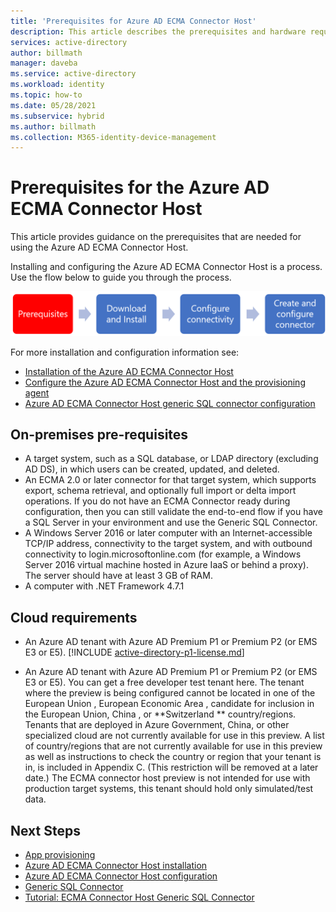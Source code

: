 ```yaml
---
title: 'Prerequisites for Azure AD ECMA Connector Host'
description: This article describes the prerequisites and hardware requirements you need for using the Azure AD ECMA Connector Host.
services: active-directory
author: billmath
manager: daveba
ms.service: active-directory
ms.workload: identity
ms.topic: how-to
ms.date: 05/28/2021
ms.subservice: hybrid
ms.author: billmath
ms.collection: M365-identity-device-management
---
```


# Prerequisites for the Azure AD ECMA Connector Host
This article provides guidance on the prerequisites that are needed for using the Azure AD ECMA Connector Host.  

Installing and configuring the Azure AD ECMA Connector Host is a process. Use the flow below to guide you through the process.

 ![Installation flow](./media/on-prem-ecma-prerequisites/flow-1.png)  

For more installation and configuration information see:
   - [Installation of the Azure AD ECMA Connector Host](on-prem-ecma-install.md)
   - [Configure the Azure AD ECMA Connector Host and the provisioning agent](on-prem-ecma-configure.md)
   - [Azure AD ECMA Connector Host generic SQL connector configuration](on-prem-sql-connector-configure.md)

## On-premises pre-requisites
 - A target system, such as a SQL database, or LDAP directory (excluding AD DS), in which users can be created, updated, and deleted.
 - An ECMA 2.0 or later connector for that target system, which supports export, schema retrieval, and optionally full import or delta import operations. If you do not have an ECMA Connector ready during configuration, then you can still validate the end-to-end flow if you have a SQL Server in your environment and use the Generic SQL Connector.
 - A Windows Server 2016 or later computer with an Internet-accessible TCP/IP address, connectivity to the target system, and with outbound connectivity to login.microsoftonline.com (for example, a Windows Server 2016 virtual machine hosted in Azure IaaS or behind a proxy). The server should have at least 3 GB of RAM.
 - A computer with .NET Framework 4.7.1

## Cloud requirements

 - An Azure AD tenant with Azure AD Premium P1 or Premium P2 (or EMS E3 or E5). 
    [!INCLUDE [active-directory-p1-license.md](../../../includes/active-directory-p1-license.md)]

 - An Azure AD tenant with Azure AD Premium P1 or Premium P2 (or EMS E3 or E5). You can get a free developer test tenant here. The tenant where the preview is being configured cannot be located in one of the European Union , European Economic Area , candidate for inclusion in the European Union, China , or **Switzerland ** country/regions. Tenants that are deployed in Azure Government, China, or other specialized cloud are not currently available for use in this preview. A list of country/regions that are not currently available for use in this preview as well as instructions to check the country or region that your tenant is in, is included in Appendix C. (This restriction will be removed at a later date.) The ECMA connector host preview is not intended for use with production target systems, this tenant should hold only simulated/test data.





## Next Steps

- [App provisioning](user-provisioning.md)
- [Azure AD ECMA Connector Host installation](on-prem-ecma-install.md)
- [Azure AD ECMA Connector Host configuration](on-prem-ecma-configure.md)
- [Generic SQL Connector](on-prem-sql-connector-configure.md)
- [Tutorial:  ECMA Connector Host Generic SQL Connector](tutorial-ecma-sql-connector.md)